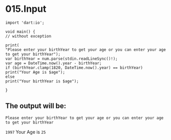 # 015.Input
```
import 'dart:io';

void main() {
// without exception

print(
"Please enter your birthYear to get your age or you can enter your age to get your birthYear");
var birthYear = num.parse(stdin.readLineSync()!);
var age = DateTime.now().year - birthYear;
if (birthYear.clamp(1820, DateTime.now().year) == birthYear)
print("Your Age is $age");
else
print("Your birthYear is $age");

}
```

## The output will be:

`Please enter your birthYear to get your age or you can enter your age to get your birthYear`

`1997` Your Age is `25`